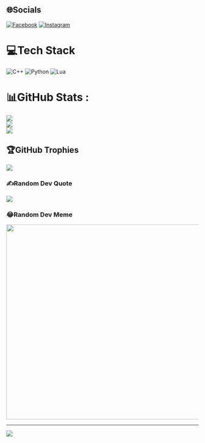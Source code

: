 
## 🌐Socials
[![Facebook](https://img.shields.io/badge/Facebook-%231877F2.svg?logo=Facebook&logoColor=white)](https://facebook.com/kt007.info) [![Instagram](https://img.shields.io/badge/Instagram-%23E4405F.svg?logo=Instagram&logoColor=white)](https://instagram.com/minh_tam007) 

# 💻Tech Stack
![C++](https://img.shields.io/badge/c++-%2300599C.svg?style=for-the-badge&logo=c%2B%2B&logoColor=white) ![Python](https://img.shields.io/badge/python-3670A0?style=for-the-badge&logo=python&logoColor=ffdd54) ![Lua](https://img.shields.io/badge/lua-%232C2D72.svg?style=for-the-badge&logo=lua&logoColor=white)
# 📊GitHub Stats :
![](https://github-readme-stats.vercel.app/api?username=Sh1-Zu3&theme=radical&hide_border=false&include_all_commits=false&count_private=false)<br/>
![](https://github-readme-streak-stats.herokuapp.com/?user=Sh1-Zu3&theme=radical&hide_border=false)<br/>
![](https://github-readme-stats.vercel.app/api/top-langs/?username=Sh1-Zu3&theme=radical&hide_border=false&include_all_commits=false&count_private=false&layout=compact)

## 🏆GitHub Trophies
![](https://github-trophies.vercel.app/?username=Sh1-Zu3&theme=radical&no-frame=false&no-bg=false&margin-w=4)

### ✍️Random Dev Quote
![](https://quotes-github-readme.vercel.app/api?type=horizontal&theme=radical)

### 😂Random Dev Meme
<img src="https://random-memer.herokuapp.com/" width="512px"/>

---
[![](https://visitcount.itsvg.in/api?id=Sh1-Zu3&icon=0&color=0)](https://visitcount.itsvg.in)
